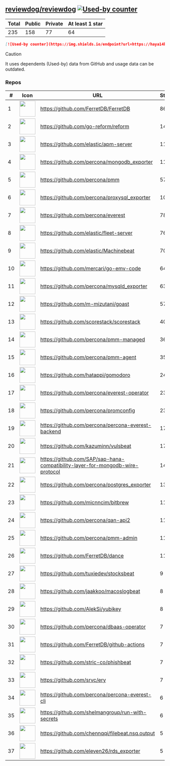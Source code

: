 





## [reviewdog/reviewdog](https://github.com/reviewdog/reviewdog) [![Used-by counter](https://img.shields.io/endpoint?url=https://haya14busa.github.io/github-used-by/data/reviewdog/reviewdog/shieldsio.json)](https://github.com/haya14busa/github-used-by/repo/reviewdog/reviewdog)

| Total | Public | Private | At least 1 star
| ----- | ------ | ------- | ---------------
| 235 | 158 | 77 | 64 |

```md
[![Used-by counter](https://img.shields.io/endpoint?url=https://haya14busa.github.io/github-used-by/data/reviewdog/reviewdog/shieldsio.json)](https://github.com/haya14busa/github-used-by/repo/reviewdog/reviewdog)
```

> [!CAUTION]
> It uses dependents (Used-by) data from GitHub and usage data can be outdated.

### Repos

| # | Icon | URL | Stars |
| -- | -- | -- | -- | 
|1|<img src="https://github.com/FerretDB.png" width=50 height=50>|https://github.com/FerretDB/FerretDB|8669|
|2|<img src="https://github.com/go-reform.png" width=50 height=50>|https://github.com/go-reform/reform|1441|
|3|<img src="https://github.com/elastic.png" width=50 height=50>|https://github.com/elastic/apm-server|1170|
|4|<img src="https://github.com/percona.png" width=50 height=50>|https://github.com/percona/mongodb_exporter|1116|
|5|<img src="https://github.com/percona.png" width=50 height=50>|https://github.com/percona/pmm|572|
|6|<img src="https://github.com/percona.png" width=50 height=50>|https://github.com/percona/proxysql_exporter|104|
|7|<img src="https://github.com/percona.png" width=50 height=50>|https://github.com/percona/everest|78|
|8|<img src="https://github.com/elastic.png" width=50 height=50>|https://github.com/elastic/fleet-server|76|
|9|<img src="https://github.com/elastic.png" width=50 height=50>|https://github.com/elastic/Machinebeat|70|
|10|<img src="https://github.com/mercari.png" width=50 height=50>|https://github.com/mercari/go-emv-code|64|
|11|<img src="https://github.com/percona.png" width=50 height=50>|https://github.com/percona/mysqld_exporter|63|
|12|<img src="https://github.com/m-mizutani.png" width=50 height=50>|https://github.com/m-mizutani/goast|57|
|13|<img src="https://github.com/scorestack.png" width=50 height=50>|https://github.com/scorestack/scorestack|40|
|14|<img src="https://github.com/percona.png" width=50 height=50>|https://github.com/percona/pmm-managed|36|
|15|<img src="https://github.com/percona.png" width=50 height=50>|https://github.com/percona/pmm-agent|35|
|16|<img src="https://github.com/hatappi.png" width=50 height=50>|https://github.com/hatappi/gomodoro|24|
|17|<img src="https://github.com/percona.png" width=50 height=50>|https://github.com/percona/everest-operator|23|
|18|<img src="https://github.com/percona.png" width=50 height=50>|https://github.com/percona/promconfig|23|
|19|<img src="https://github.com/percona.png" width=50 height=50>|https://github.com/percona/percona-everest-backend|17|
|20|<img src="https://github.com/kazuminn.png" width=50 height=50>|https://github.com/kazuminn/vulsbeat|17|
|21|<img src="https://github.com/SAP.png" width=50 height=50>|https://github.com/SAP/sap-hana-compatibility-layer-for-mongodb-wire-protocol|14|
|22|<img src="https://github.com/percona.png" width=50 height=50>|https://github.com/percona/postgres_exporter|13|
|23|<img src="https://github.com/micnncim.png" width=50 height=50>|https://github.com/micnncim/bitbrew|11|
|24|<img src="https://github.com/percona.png" width=50 height=50>|https://github.com/percona/qan-api2|11|
|25|<img src="https://github.com/percona.png" width=50 height=50>|https://github.com/percona/pmm-admin|11|
|26|<img src="https://github.com/FerretDB.png" width=50 height=50>|https://github.com/FerretDB/dance|11|
|27|<img src="https://github.com/tuxiedev.png" width=50 height=50>|https://github.com/tuxiedev/stocksbeat|9|
|28|<img src="https://github.com/jaakkoo.png" width=50 height=50>|https://github.com/jaakkoo/macoslogbeat|8|
|29|<img src="https://github.com/AlekSi.png" width=50 height=50>|https://github.com/AlekSi/yubikey|8|
|30|<img src="https://github.com/percona.png" width=50 height=50>|https://github.com/percona/dbaas-operator|7|
|31|<img src="https://github.com/FerretDB.png" width=50 height=50>|https://github.com/FerretDB/github-actions|7|
|32|<img src="https://github.com/stric-co.png" width=50 height=50>|https://github.com/stric-co/phishbeat|7|
|33|<img src="https://github.com/srvc.png" width=50 height=50>|https://github.com/srvc/ery|7|
|34|<img src="https://github.com/percona.png" width=50 height=50>|https://github.com/percona/percona-everest-cli|6|
|35|<img src="https://github.com/shelmangroup.png" width=50 height=50>|https://github.com/shelmangroup/run-with-secrets|6|
|36|<img src="https://github.com/chennqqi.png" width=50 height=50>|https://github.com/chennqqi/filebeat.nsq.output|5|
|37|<img src="https://github.com/eleven26.png" width=50 height=50>|https://github.com/eleven26/rds_exporter|5|
